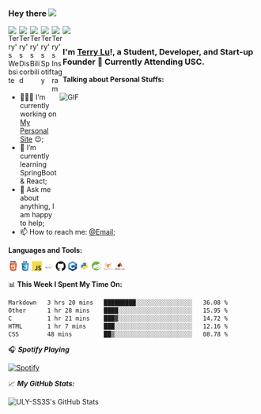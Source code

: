 ### Hey there <img src="https://media.giphy.com/media/hvRJCLFzcasrR4ia7z/giphy.gif" width="25px"> 
<img src="https://visitor-badge.glitch.me/badge?page_id=ULY-SS3S.ULY-SS3S"></img>
<a href="https://terrylu.com">
  <img align="left" alt="Terry's Website" width="22px" src="https://raw.githubusercontent.com/ULY-SS3S/ULY-SS3S/master/blob/web.png" />
</a>
<a href="https://discord.com/users/622231703926079489">
  <img align="left" alt="Terry's Discord" width="22px" src="https://raw.githubusercontent.com/peterthehan/peterthehan/master/assets/discord.svg" />
</a>
<a href="https://space.bilibili.com/88547288/">
  <img align="left" alt="Terry's Bilibili" width="22px" src="https://raw.githubusercontent.com/ULY-SS3S/ULY-SS3S/master/blob/bilibili.png" />
</a>
<a href="https://open.spotify.com/user/31bsaexw6yewoe5qajgvujif7rye">
  <img align="left" alt="Terry's Spotify" width="22px" src="https://raw.githubusercontent.com/peterthehan/peterthehan/master/assets/spotify.svg" />
</a>
<a href="https://open.spotify.com/user/31bsaexw6yewoe5qajgvujif7rye">
  <img align="left" alt="Terry's Instagram" width="22px" src="https://raw.githubusercontent.com/ULY-SS3S/ULY-SS3S/master/blob/instagram.png" />
</a>

### I'm [Terry Lu](https://terrylu.com/)!, a Student, Developer, and Start-up Founder 🚀 Currently Attending USC.

  <img align="right" alt="GIF" src="https://raw.githubusercontent.com/ULY-SS3S/ULY-SS3S/master/blob/code2.gif?raw=true" width="400" height="256" />
  
**Talking about Personal Stuffs:**

- 👨🏽‍💻 I’m currently working on [My Personal Site](https://terrylu.com) :wink:;
- 🌱 I’m currently learning SpringBoot & React; 
- 💬 Ask me about anything, I am happy to help;
- 📫 How to reach me: [@Email](mailto:terrylu@outlook.com);
<!-- - 📝[Resume]() -->

**Languages and Tools:**  

<code><img height="20" src="https://raw.githubusercontent.com/github/explore/80688e429a7d4ef2fca1e82350fe8e3517d3494d/topics/html/html.png"></code>
<code><img height="20" src="https://raw.githubusercontent.com/github/explore/80688e429a7d4ef2fca1e82350fe8e3517d3494d/topics/css/css.png"></code>
<code><img height="20" src="https://raw.githubusercontent.com/github/explore/80688e429a7d4ef2fca1e82350fe8e3517d3494d/topics/javascript/javascript.png"></code>
<code><img height="20" src="https://raw.githubusercontent.com/github/explore/80688e429a7d4ef2fca1e82350fe8e3517d3494d/topics/mysql/mysql.png"></code>
<code><img height="20" src="https://raw.githubusercontent.com/github/explore/78df643247d429f6cc873026c0622819ad797942/topics/github/github.png"></code>
<code><img height="20" src="https://raw.githubusercontent.com/github/explore/80688e429a7d4ef2fca1e82350fe8e3517d3494d/topics/cpp/cpp.png"></code>
<code><img height="20" src="https://raw.githubusercontent.com/github/explore/80688e429a7d4ef2fca1e82350fe8e3517d3494d/topics/python/python.png"></code>
<code><img height="20" src="https://raw.githubusercontent.com/github/explore/78df643247d429f6cc873026c0622819ad797942/topics/spring-boot/spring-boot.png"></code>
<code><img height="20" src="https://raw.githubusercontent.com/github/explore/78df643247d429f6cc873026c0622819ad797942/topics/tensorflow/tensorflow.png"></code>
<code><img height="20" src="https://raw.githubusercontent.com/github/explore/78df643247d429f6cc873026c0622819ad797942/topics/matlab/matlab.png"></code>


📊 **This Week I Spent My Time On:**
<!--START_SECTION:waka-->
```text
Markdown   3 hrs 20 mins   █████████░░░░░░░░░░░░░░░░   36.08 % 
Other      1 hr 28 mins    ████░░░░░░░░░░░░░░░░░░░░░   15.95 % 
C          1 hr 21 mins    ███▓░░░░░░░░░░░░░░░░░░░░░   14.72 % 
HTML       1 hr 7 mins     ███░░░░░░░░░░░░░░░░░░░░░░   12.16 % 
CSS        48 mins         ██▒░░░░░░░░░░░░░░░░░░░░░░   08.78 % 
```
<!--END_SECTION:waka-->

<!-- If you like what I do, maybe consider buying me a coffee/tea 🥺👉👈

<a href="https://www.buymeacoffee.com/abhisheknaiidu" target="_blank"><img src="https://cdn.buymeacoffee.com/buttons/v2/default-red.png" alt="Buy Me A Coffee" width="150" ></a> -->

🎧 ***Spotify Playing***

[![Spotify](https://novatorem.uly-ss3s.vercel.app/api/spotify)](https://open.spotify.com/user/31bsaexw6yewoe5qajgvujif7rye)


📈 ***My GitHub Stats:***

<p align="left"> <img alt="ULY-SS3S's GitHub Stats" src="https://github-readme-stats.vercel.app/api?username=ULY-SS3S&show_icons=true&theme=gruvbox" /></p>
